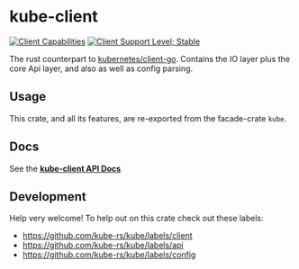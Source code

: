 # kube-client
[![Client Capabilities](https://img.shields.io/badge/Kubernetes%20client-Silver-blue.svg?style=plastic&colorB=C0C0C0&colorA=306CE8)](https://github.com/kubernetes/design-proposals-archive/blob/main/api-machinery/csi-new-client-library-procedure.md#client-capabilities)
[![Client Support Level; Stable](https://img.shields.io/badge/kubernetes%20client-stable-green.svg?style=plastic&colorA=306CE8)](https://kube.rs/stability)

The rust counterpart to [kubernetes/client-go](https://github.com/kubernetes/apimachinery).
Contains the IO layer plus the core Api layer, and also as well as config parsing.

## Usage
This crate, and all its features, are re-exported from the facade-crate `kube`.

## Docs
See the **[kube-client API Docs](https://docs.rs/kube-client/)**

## Development
Help very welcome! To help out on this crate check out these labels:
- https://github.com/kube-rs/kube/labels/client
- https://github.com/kube-rs/kube/labels/api
- https://github.com/kube-rs/kube/labels/config

